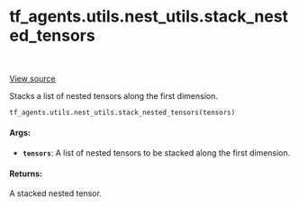 <div itemscope itemtype="http://developers.google.com/ReferenceObject">
<meta itemprop="name" content="tf_agents.utils.nest_utils.stack_nested_tensors" />
<meta itemprop="path" content="Stable" />
</div>

# tf_agents.utils.nest_utils.stack_nested_tensors

<table class="tfo-notebook-buttons tfo-api" align="left">
</table>

<a target="_blank" href="https://github.com/tensorflow/agents/tree/master/tf_agents/utils/nest_utils.py">View
source</a>

Stacks a list of nested tensors along the first dimension.

``` python
tf_agents.utils.nest_utils.stack_nested_tensors(tensors)
```



<!-- Placeholder for "Used in" -->

#### Args:

* <b>`tensors`</b>: A list of nested tensors to be stacked along the first dimension.


#### Returns:

A stacked nested tensor.
